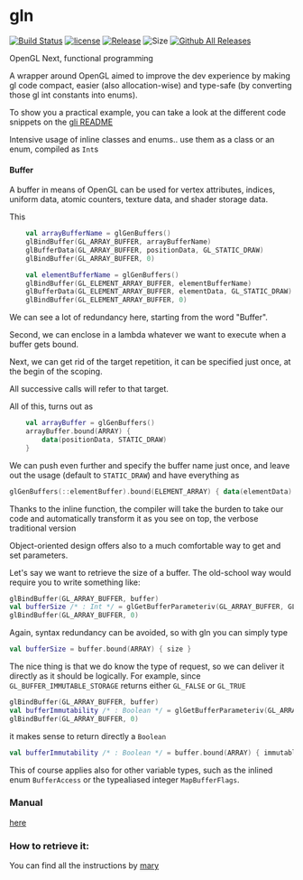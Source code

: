 # gln

[![Build Status](https://github.com/kotlin-graphics/gln/workflows/build/badge.svg)](https://github.com/kotlin-graphics/gln/actions?workflow=build)
[![license](https://img.shields.io/badge/License-Apache%202.0-orange.svg)](https://github.com/kotlin-graphics/gln/blob/master/LICENSE) 
[![Release](https://jitpack.io/v/kotlin-graphics/gln.svg)](https://jitpack.io/#kotlin-graphics/gln) 
![Size](https://github-size-badge.herokuapp.com/kotlin-graphics/gln.svg)
[![Github All Releases](https://img.shields.io/github/downloads/kotlin-graphics/gln/total.svg)]()

OpenGL Next, functional programming


A wrapper around OpenGL aimed to improve the dev experience by making gl code compact, easier (also allocation-wise) and type-safe (by converting those gl int constants into enums).

To show you a practical example, you can take a look at the different code snippets on the [gli README](https://github.com/kotlin-graphics/gli)

Intensive usage of inline classes and enums.. use them as a class or an enum, compiled as `Int`s

#### Buffer

A buffer in means of OpenGL can be used for vertex attributes, indices, uniform data, atomic counters, texture data, and shader storage data.

This

```kotlin
    val arrayBufferName = glGenBuffers()
    glBindBuffer(GL_ARRAY_BUFFER, arrayBufferName)
    glBufferData(GL_ARRAY_BUFFER, positionData, GL_STATIC_DRAW)
    glBindBuffer(GL_ARRAY_BUFFER, 0)

    val elementBufferName = glGenBuffers()
    glBindBuffer(GL_ELEMENT_ARRAY_BUFFER, elementBufferName)
    glBufferData(GL_ELEMENT_ARRAY_BUFFER, elementData, GL_STATIC_DRAW)
    glBindBuffer(GL_ELEMENT_ARRAY_BUFFER, 0)
```

We can see a lot of redundancy here, starting from the word "Buffer". 

Second, we can enclose in a lambda whatever we want to execute when a buffer gets bound.

Next, we can get rid of the target repetition, it can be specified just once, at the begin of the scoping.

All successive calls will refer to that target.

All of this, turns out as

```kotlin
    val arrayBuffer = glGenBuffers()
    arrayBuffer.bound(ARRAY) {
        data(positionData, STATIC_DRAW)
    }
```

We can push even further and specify the buffer name just once, and leave out the usage (default to `STATIC_DRAW`) and 
have everything as

```kotlin
glGenBuffers(::elementBuffer).bound(ELEMENT_ARRAY) { data(elementData) }
```

Thanks to the inline function, the compiler will take the burden to take our code and automatically transform it as you 
see on top, the verbose traditional version

Object-oriented design offers also to a much comfortable way to get and set parameters.

Let's say we want to retrieve the size of a buffer. The old-school way would require you to write something like:

```kotlin
glBindBuffer(GL_ARRAY_BUFFER, buffer)
val bufferSize /* : Int */ = glGetBufferParameteriv(GL_ARRAY_BUFFER, GL_BUFFER_SIZE)
glBindBuffer(GL_ARRAY_BUFFER, 0)
``` 

Again, syntax redundancy can be avoided, so with gln you can simply type

```kotlin
val bufferSize = buffer.bound(ARRAY) { size }
```

The nice thing is that we do know the type of request, so we can deliver it directly as it should be logically.
For example, since `GL_BUFFER_IMMUTABLE_STORAGE` returns either `GL_FALSE` or `GL_TRUE`

```kotlin
glBindBuffer(GL_ARRAY_BUFFER, buffer)
val bufferImmutability /* : Boolean */ = glGetBufferParameteriv(GL_ARRAY_BUFFER, GL_BUFFER_IMMUTABLE_STORAGE) == GL_TRUE
glBindBuffer(GL_ARRAY_BUFFER, 0)
```

it makes sense to return directly a `Boolean`

```kotlin
val bufferImmutability /* : Boolean */ = buffer.bound(ARRAY) { immutableStorage }
```

This of course applies also for other variable types, such as the inlined enum `BufferAccess` or the typealiased  integer `MapBufferFlags`.


### Manual

[here](https://github.com/kotlin-graphics/gln/blob/master/src/main/kotlin/gln/manual.md)

### How to retrieve it:

You can find all the instructions by [mary](https://github.com/kotlin-graphics/mary)
